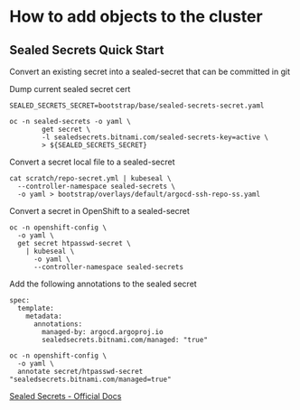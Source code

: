 # How to add objects to the cluster

## Sealed Secrets Quick Start

Convert an existing secret into a sealed-secret that can be committed in git

Dump current sealed secret cert
```
SEALED_SECRETS_SECRET=bootstrap/base/sealed-secrets-secret.yaml

oc -n sealed-secrets -o yaml \
        get secret \
        -l sealedsecrets.bitnami.com/sealed-secrets-key=active \
        > ${SEALED_SECRETS_SECRET}
```

Convert a secret local file to a sealed-secret

```
cat scratch/repo-secret.yml | kubeseal \
  --controller-namespace sealed-secrets \
  -o yaml > bootstrap/overlays/default/argocd-ssh-repo-ss.yaml
```
Convert a secret in OpenShift to a sealed-secret
```
oc -n openshift-config \
  -o yaml \
  get secret htpasswd-secret \
    | kubeseal \
      -o yaml \
      --controller-namespace sealed-secrets
```
  

Add the following annotations to the sealed secret

```
spec:
  template:
    metadata:
      annotations:
        managed-by: argocd.argoproj.io
        sealedsecrets.bitnami.com/managed: "true"
```

```
oc -n openshift-config \
  -o yaml \
  annotate secret/htpasswd-secret "sealedsecrets.bitnami.com/managed=true"
```

[Sealed Secrets - Official Docs](https://github.com/bitnami-labs/sealed-secrets)